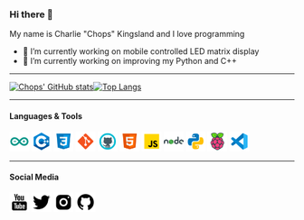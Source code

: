### Hi there 👋

My name is Charlie "Chops" Kingsland and I love programming

- 🔭 I’m currently working on mobile controlled LED matrix display
- 🌱 I’m currently working on improving my Python and C++

---

[![Chops' GitHub stats](https://github-readme-stats.vercel.app/api?username=ChopsKingsland&hide=issues&count_private=true&show_icons=true)](https://github.com/anuraghazra/github-readme-stats)[![Top Langs](https://github-readme-stats.vercel.app/api/top-langs/?username=ChopsKingsland&layout=compact)](https://github.com/anuraghazra/github-readme-stats)

---
#### Languages & Tools
<img src="https://github.com/ChopsKingsland/ChopsKingsland/blob/master/images/arduino.png" height="35" width="35">    <img src="https://github.com/ChopsKingsland/ChopsKingsland/blob/master/images/c++.png" height="35" width="35">    <img src="https://github.com/ChopsKingsland/ChopsKingsland/blob/master/images/css.png" height="35" width="35">    <img src="https://github.com/ChopsKingsland/ChopsKingsland/blob/master/images/git.png" height="35" width="35">    <img src="https://github.com/ChopsKingsland/ChopsKingsland/blob/master/images/github.png" height="35" width="35">    <img src="https://github.com/ChopsKingsland/ChopsKingsland/blob/master/images/html.png" height="35" width="35">    <img src="https://github.com/ChopsKingsland/ChopsKingsland/blob/master/images/js.png" height="35" width="35">    <img src="https://github.com/ChopsKingsland/ChopsKingsland/blob/master/images/node.png" height="35" width="35">    <img src="https://github.com/ChopsKingsland/ChopsKingsland/blob/master/images/python.png" height="35" width="35">    <img src="https://github.com/ChopsKingsland/ChopsKingsland/blob/master/images/rpi.png" height="35" width="35">    <img src="https://github.com/ChopsKingsland/ChopsKingsland/blob/master/images/vscode.png" height="35" width="35">

---
#### Social Media
<a href="https://www.youtube.com/chops16"><img src="https://github.com/ChopsKingsland/ChopsKingsland/blob/master/images/yt.png" height="35" width="35"><a>    <a href="https://www.twitter.com/chopskingsland"><img src="https://github.com/ChopsKingsland/ChopsKingsland/blob/master/images/twitter.png" height="35" width="35"><a>    <a href="https://www.instagram.com/chops.photos"><img src="https://github.com/ChopsKingsland/ChopsKingsland/blob/master/images/ig.png" height="35" width="35"><a>    <a href="https://www.github.com/chopskingsland"><img src="https://github.com/ChopsKingsland/ChopsKingsland/blob/master/images/github2.png" height="35" width="35"><a>    
<!--
**ChopsKingsland/ChopsKingsland** is a ✨ _special_ ✨ repository because its `README.md` (this file) appears on your GitHub profile.

Here are some ideas to get you started:

- 🔭 I’m currently working on ...
- 🌱 I’m currently learning ...
- 👯 I’m looking to collaborate on ...
- 🤔 I’m looking for help with ...
- 💬 Ask me about ...
- 📫 How to reach me: ...
- 😄 Pronouns: ...
- ⚡ Fun fact: ...
-->
